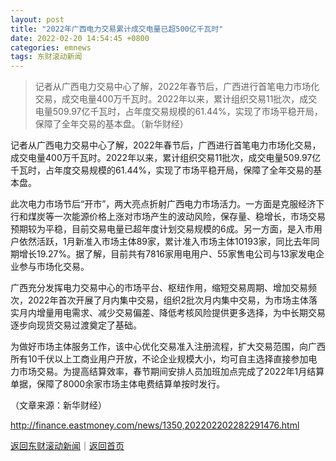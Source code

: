 ```yaml
---
layout: post
title: "2022年广西电力交易累计成交电量已超500亿千瓦时"
date: 2022-02-20 14:54:45 +0800
categories: emnews
tags: 东财滚动新闻
---
```

> 记者从广西电力交易中心了解，2022年春节后，广西进行首笔电力市场化交易，成交电量400万千瓦时。2022年以来，累计组织交易11批次，成交电量509.97亿千瓦时，占年度交易规模的61.44%，实现了市场平稳开局，保障了全年交易的基本盘。（新华财经）

<p>记者从广西电力交易中心了解，2022年春节后，广西进行首笔电力市场化交易，成交电量400万千瓦时。2022年以来，累计组织交易11批次，成交电量509.97亿千瓦时，占年度交易规模的61.44%，实现了市场平稳开局，保障了全年交易的基本盘。</p><p>此次电力市场节后“开市”，两大亮点折射广西电力市场活力。一方面是克服经济下行和煤炭等一次能源价格上涨对市场产生的波动风险，保存量、稳增长，市场交易预期较为平稳，目前交易电量已超年度计划交易规模的6成。另一方面，是入市用户依然活跃，1月新准入市场主体89家，累计准入市场主体10193家，同比去年同期增长19.27%。据了解，目前共有7816家用电用户、55家售电公司与13家发电企业参与市场化交易。</p><p>广西充分发挥电力交易中心的市场平台、枢纽作用，缩短交易周期、增加交易频次，2022年首次开展了月内集中交易，组织2批次月内集中交易，为市场主体落实月内增量用电需求、减少交易偏差、降低考核风险提供更多选择，为中长期交易逐步向现货交易过渡奠定了基础。</p><p>为做好市场主体服务工作，该中心优化交易准入注册流程，扩大交易范围，向广西所有10千伏以上工商业用户开放，不论企业规模大小，均可自主选择直接参加电力市场交易。为提高结算效率，春节期间安排人员加班加点完成了2022年1月结算单据，保障了8000余家市场主体电费结算单按时发行。</p><p class="em_media">（文章来源：新华财经）</p>

<http://finance.eastmoney.com/news/1350,202202202282291476.html>

[返回东财滚动新闻](//finews.withounder.com/emnews/)｜[返回首页](//finews.withounder.com/)